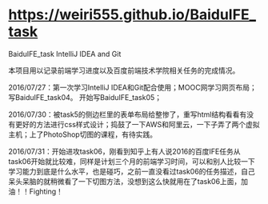 # https://weiri555.github.io/BaiduIFE_task
BaiduIFE_task
IntelliJ IDEA and Git

本项目用以记录前端学习进度以及百度前端技术学院相关任务的完成情况。

2016/07/27：第一次学习IntelliJ IDEA和Git配合使用；MOOC网学习网页布局；写BaiduIFE_task04。
            开始写BaiduIFE_task05；

2016/07/30：被task5的侧边栏里的表单布局给整惨了，重写html结构看看有没有更好的方法进行css样式设计；捣鼓了一下AWS和阿里云，一下子弄了两个虚拟主机；上了PhotoShop切图的课程，有待实践。

2016/07/31：开始进攻task06，刚看到知乎上有人说2016的百度IFE任务从task06开始就比较难，同样是计划三个月的前端学习时间，可以和别人比较一下学习能力到底是什么水平，也是碰巧，之前一直没看过task06的任务描述，自己呆头呆脑的就稍微看了一下切图方法，没想到这么快就用在了task06上面，加油！！Fighting！
